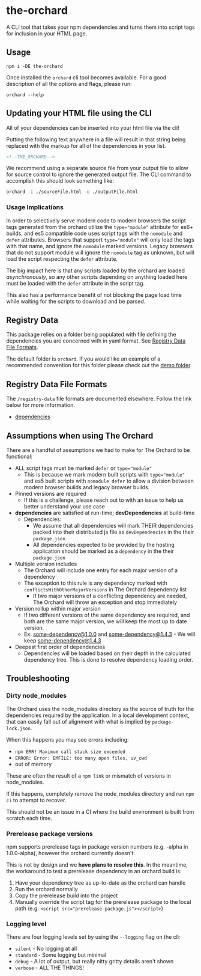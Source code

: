 # the-orchard

A CLI tool that takes your npm dependencies and turns them into script tags for inclusion in your HTML page.

## Usage

```npm i -DE the-orchard```

Once installed the `orchard` cli tool becomes available. For a good description of all the options and flags, please run:

```orchard --help```

## Updating your HTML file using the CLI

All of your dependencies can be inserted into your html file via the cli!

Putting the following text anywhere in a file will result in that string being replaced with the markup for all of the dependencies in your list.

```html
<!--THE_ORCHARD-->
```

We recommend using a separate source file from your output file to allow for source control to ignore the generated output file. The CLI command to accomplish this should look something like:

```bash
orchard -i ./sourceFile.html -o ./outputFile.html
```

### Usage Implications

In order to selectively serve modern code to modern browsers the script tags generated from the orchard utilize the `type="module"` attribute for es6+ builds, and es5 compatible code uses script tags with the `nomodule` and `defer` attributes.
Browsers that support `type="module"` will only load the tags with that name, and ignore the `nomodule` marked versions.
Legacy browsers that do not support module will ignore the `nomodule` tag as unknown, but will load the script respecting the `defer` attribute.

The big impact here is that any scripts loaded by the orchard are loaded *asynchronously*, so any other scripts depending on anything loaded here must be loaded with the `defer` attribute in the script tag.

This also has a performance benefit of not blocking the page load time while waiting for the scripts to download and be parsed.

## Registry Data

This package relies on a folder being populated with file defining the dependencies you are concerned with in yaml format. See [Registry Data File Formats](#registry-data-file-formats).

The default folder is `orchard`. If you would like an example of a recommended convention for this folder please check out the [demo folder](demo/orchard).

## Registry Data File Formats

The `/registry-data` file formats are documented elsewhere. Follow the link below for more information.

- [dependencies](docs/README.md#dependency-file-format)

## Assumptions when using The Orchard

There are a handful of assumptions we had to make for The Orchard to be functional:

- ALL script tags must be marked `defer` or `type="module"`
  - This is because we mark modern built scripts with `type="module"` and es5 built scripts with `nomodule defer` to allow a division between modern browser builds and legacy browser builds.
- Pinned versions are required
  - If this is a challenge, please reach out to with an issue to help us better understand your use case
- **dependencies** are satisfied at run-time; **devDependencies** at build-time
  - Dependencies:
    - We assume that all dependencies will mark THEIR dependencies packed into their distributed js file as `devDependencies` in the their `package.json`
    - All dependencies expected to be provided by the hosting application should be marked as a `dependency` in the their `package.json`
- Multiple version includes
  - The Orchard will include one entry for each major version of a dependency
  - The exception to this rule is any dependency marked with `conflictsWithOtherMajorVersions` in The Orchard dependency list
    - If two major versions of a conflicting dependency are needed, The Orchard will throw an exception and stop immediately
- Version rollup within major version
  - If two different versions of the same dependency are required, and both are the same major version, we will keep the most up to date version.
  - Ex. some-dependency@1.0.0 and some-dependency@1.4.3 - We will keep some-dependency@1.4.3
- Deepest first order of dependencies
  - Dependencies will be loaded based on their depth in the calculated dependency tree. This is done to resolve dependency loading order.

## Troubleshooting

### Dirty node_modules

The Orchard uses the node_modules directory as the source of truth for
the dependencies required by the application. In a local development context,
that can easily fall out of alignment with what is implied by
`package-lock.json`.

When this happens you may see errors including:

- `npm ERR! Maximum call stack size exceeded`
- `ERROR: Error: EMFILE: too many open files, uv_cwd`
- out of memory

These are often the result of a `npm link` or mismatch of versions in
node_modules.

If this happens, completely remove the node_modules directory and run `npm ci`
to attempt to recover.

This should not be an issue in a CI where the build environment is built from
scratch each time.

### Prerelease package versions

npm supports prerelease tags in package version numbers (e.g. -alpha in
1.0.0-alpha), however the orchard currently doesn't.

This is not by design and we **have plans to resolve this**.
In the meantime, the workaround to test a prerelease dependency in an
orchard build is:

1. Have your dependency tree as up-to-date as the orchard can handle
1. Run the orchard normally
1. Copy the prerelease build into the project
1. Manually override the script tag for the prerelease package to the local path
(e.g. `<script src="prerelease-package.js"></script>`)

### Logging level

There are four logging levels set by using the `--logging` flag on the cli:

- `silent` - No logging at all
- `standard` - Some logging but minimal
- `debug` - A lot of output, but really nitty gritty details aren't shown
- `verbose` - ALL THE THINGS!
